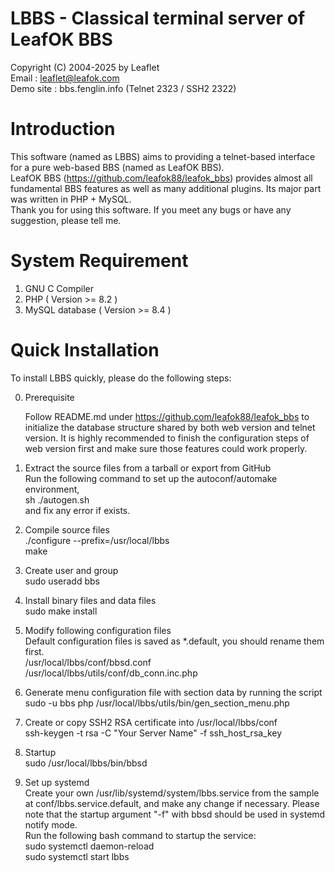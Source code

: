 # LBBS - Classical terminal server of LeafOK BBS

Copyright (C) 2004-2025 by Leaflet  
Email : leaflet@leafok.com  
Demo site : bbs.fenglin.info (Telnet 2323 / SSH2 2322)


Introduction
=================
This software (named as LBBS) aims to providing a telnet-based interface for a pure web-based BBS (named as LeafOK BBS).  
LeafOK BBS (https://github.com/leafok88/leafok_bbs) provides almost all fundamental BBS features as well as many additional plugins. Its major part was written in PHP + MySQL.  
Thank you for using this software. If you meet any bugs or have any suggestion, please tell me.


System Requirement
==================
1) GNU C Compiler
2) PHP ( Version >= 8.2 )
3) MySQL database ( Version >= 8.4 )


Quick Installation
==================
To install LBBS quickly, please do the following steps:

0) Prerequisite

   Follow README.md under https://github.com/leafok88/leafok_bbs to initialize the database structure shared by both web version and telnet version. It is highly recommended to finish the configuration steps of web version first and make sure those features could work properly.

1) Extract the source files from a tarball or export from GitHub  
   Run the following command to set up the autoconf/automake environment,  
   sh ./autogen.sh  
   and fix any error if exists.

2) Compile source files  
   ./configure --prefix=/usr/local/lbbs  
   make

3) Create user and group  
   sudo useradd bbs

4) Install binary files and data files  
   sudo make install

5) Modify following configuration files  
   Default configuration files is saved as *.default, you should rename them first.  
   /usr/local/lbbs/conf/bbsd.conf  
   /usr/local/lbbs/utils/conf/db_conn.inc.php

6) Generate menu configuration file with section data by running the script  
   sudo -u bbs php /usr/local/lbbs/utils/bin/gen_section_menu.php

7) Create or copy SSH2 RSA certificate into /usr/local/lbbs/conf  
   ssh-keygen -t rsa -C "Your Server Name" -f ssh_host_rsa_key

8) Startup  
   sudo /usr/local/lbbs/bin/bbsd

9) Set up systemd  
   Create your own /usr/lib/systemd/system/lbbs.service from the sample at conf/lbbs.service.default, and make any change if necessary. Please note that the startup argument "-f" with bbsd should be used in systemd notify mode.  
   Run the following bash command to startup the service:  
   sudo systemctl daemon-reload  
   sudo systemctl start lbbs
